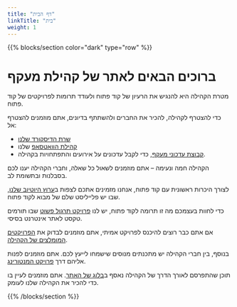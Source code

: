 ```yaml
---
title: "דף הבית"
linkTitle: "בית"
weight: 1
---
```


{{% blocks/section color="dark" type="row" %}}

# ברוכים הבאים לאתר של קהילת מעקף

מטרת הקהילה היא להנגיש את הרעיון של קוד פתוח ולעודד תרומות לפרויקטים של קוד פתוח.

כדי להצטרף לקהילה, להכיר את החברים ולהשתתף בדיונים, אתם מוזמנים להצטרף אל:
- <a href="https://discord.com/invite/a2VyCjRk2M" target="_blank">שרת הדיסקורד שלנו</a>  
- <a href="https://chat.whatsapp.com/LTZKuKyKw7DHppVrDXWv8h" target="_blank">קהילת הוואטסאפ</a> שלנו  
- <a href="https://chat.whatsapp.com/CCFkZwKn3oD8kJoRLms7ts" target="_blank">קבוצת עדכוני מעקף</a>, כדי לקבל עדכונים על אירועים והתפתחויות בקהילה.

הקהילה חמה ונעימה – אתם מוזמנים לשאול כל שאלה, וחברי הקהילה יענו לכם בסבלנות ובתשומת לב.

לצורך היכרות ראשונית עם קוד פתוח, אנחנו מזמינים אתכם לצפות ב<a href="https://www.youtube.com/watch?v=vLB93fqlvDE&list=PLFP8kbJw2mot-6WSKS3_4Fmmx-30w6-tj" target="_blank">ערוץ היוטיוב שלנו</a>, שבו יש פלייליסט שלם של מבוא לקוד פתוח.

כדי לחוות בעצמכם מה זו תרומה לקוד פתוח, יש לנו <a href="/he/how_to_start/" target="_blank">פרויקט תרגול פשוט</a> שבו תורמים טקסט לאתר אינטרנט בסיסי.

אם אתם כבר רוצים להיכנס לפרויקט אמיתי, אתם מוזמנים לבדוק את <a href="/he/projects" target="_blank">הפרויקטים המומלצים של הקהילה</a>.

בנוסף, בין חברי הקהילה יש מתכנתים מנוסים שישמחו לייעץ לכם. אתם מוזמנים לפנות אליהם דרך <a href="/he/mentors" target="_blank">פרויקט המנטורינג</a>.

תוכן שהתפרסם לאורך הדרך של הקהילה נאסף ב<a href="/blog" target="_blank">בלוג של האתר</a>. אתם מוזמנים לעיין בו כדי להכיר את הקהילה שלנו לעומק.

{{% /blocks/section %}}
